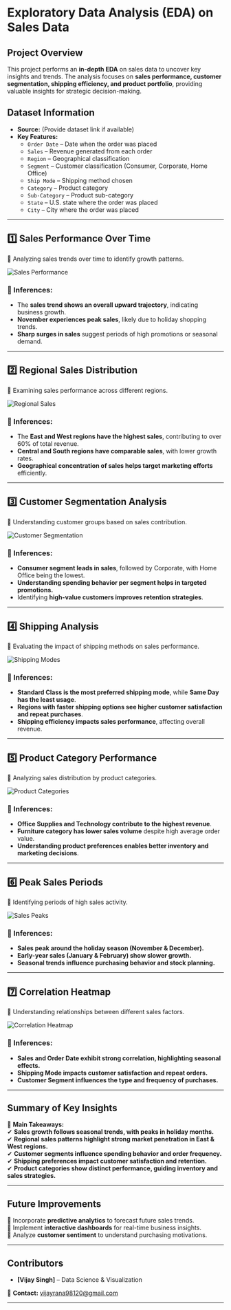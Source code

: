 # **Exploratory Data Analysis (EDA) on Sales Data**  

## **Project Overview**  
This project performs an **in-depth EDA** on sales data to uncover key insights and trends. The analysis focuses on **sales performance, customer segmentation, shipping efficiency, and product portfolio**, providing valuable insights for strategic decision-making.

## **Dataset Information**  
- **Source:** (Provide dataset link if available)  
- **Key Features:**  
  - `Order Date` – Date when the order was placed  
  - `Sales` – Revenue generated from each order  
  - `Region` – Geographical classification  
  - `Segment` – Customer classification (Consumer, Corporate, Home Office)  
  - `Ship Mode` – Shipping method chosen  
  - `Category` – Product category  
  - `Sub-Category` – Product sub-category  
  - `State` – U.S. state where the order was placed  
  - `City` – City where the order was placed  

---

## **1️⃣ Sales Performance Over Time**  
📌 Analyzing sales trends over time to identify growth patterns.  

![Sales Performance](./plots/sales_trend.png)  

### **📌 Inferences:**  
- The **sales trend shows an overall upward trajectory**, indicating business growth.  
- **November experiences peak sales**, likely due to holiday shopping trends.  
- **Sharp surges in sales** suggest periods of high promotions or seasonal demand.  

---

## **2️⃣ Regional Sales Distribution**  
📌 Examining sales performance across different regions.  

![Regional Sales](./plots/region_sales.png)  

### **📌 Inferences:**  
- The **East and West regions have the highest sales**, contributing to over 60% of total revenue.  
- **Central and South regions have comparable sales**, with lower growth rates.  
- **Geographical concentration of sales helps target marketing efforts** efficiently.  

---

## **3️⃣ Customer Segmentation Analysis**  
📌 Understanding customer groups based on sales contribution.  

![Customer Segmentation](./plots/customer_segment.png)  

### **📌 Inferences:**  
- **Consumer segment leads in sales**, followed by Corporate, with Home Office being the lowest.  
- **Understanding spending behavior per segment helps in targeted promotions.**  
- Identifying **high-value customers improves retention strategies**.  

---

## **4️⃣ Shipping Analysis**  
📌 Evaluating the impact of shipping methods on sales performance.  

![Shipping Modes](./plots/shipping_modes.png)  

### **📌 Inferences:**  
- **Standard Class is the most preferred shipping mode**, while **Same Day has the least usage**.  
- **Regions with faster shipping options see higher customer satisfaction and repeat purchases**.  
- **Shipping efficiency impacts sales performance**, affecting overall revenue.  

---

## **5️⃣ Product Category Performance**  
📌 Analyzing sales distribution by product categories.  

![Product Categories](./plots/product_sales.png)  

### **📌 Inferences:**  
- **Office Supplies and Technology contribute to the highest revenue**.  
- **Furniture category has lower sales volume** despite high average order value.  
- **Understanding product preferences enables better inventory and marketing decisions**.  

---

## **6️⃣ Peak Sales Periods**  
📌 Identifying periods of high sales activity.  

![Sales Peaks](./plots/sales_peaks.png)  

### **📌 Inferences:**  
- **Sales peak around the holiday season (November & December).**  
- **Early-year sales (January & February) show slower growth.**  
- **Seasonal trends influence purchasing behavior and stock planning.**  

---

## **7️⃣ Correlation Heatmap**  
📌 Understanding relationships between different sales factors.  

![Correlation Heatmap](./plots/correlation_heatmap.png)  

### **📌 Inferences:**  
- **Sales and Order Date exhibit strong correlation, highlighting seasonal effects.**  
- **Shipping Mode impacts customer satisfaction and repeat orders.**  
- **Customer Segment influences the type and frequency of purchases.**  

---

## **Summary of Key Insights**  
📌 **Main Takeaways:**  
✔ **Sales growth follows seasonal trends, with peaks in holiday months.**  
✔ **Regional sales patterns highlight strong market penetration in East & West regions.**  
✔ **Customer segments influence spending behavior and order frequency.**  
✔ **Shipping preferences impact customer satisfaction and retention.**  
✔ **Product categories show distinct performance, guiding inventory and sales strategies.**  

---

## **Future Improvements**  
🔹 Incorporate **predictive analytics** to forecast future sales trends.  
🔹 Implement **interactive dashboards** for real-time business insights.  
🔹 Analyze **customer sentiment** to understand purchasing motivations.  

---

## **Contributors**  
- **[Vijay Singh]** – Data Science & Visualization  

📩 **Contact:** vijayrana98120@gmail.com  

---

